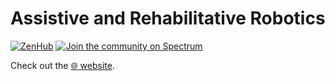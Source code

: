 Assistive and Rehabilitative Robotics
=====================================

[![ZenHub](https://img.shields.io/badge/Shipping_faster_with-ZenHub-435198.svg)](https://zenhub.com)
[![Join the community on Spectrum](https://withspectrum.github.io/badge/badge.svg)](https://spectrum.chat/icub)

Check out the [:globe_with_meridians: website](https://robotology.github.io/assistive-rehab/doc/mkdocs/site/index.html).

